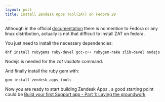 ```yaml
---
layout: post
title: Install Zendesk Apps Tool(ZAT) on Fedora 29
---
```


Although in the official [documentation](https://develop.zendesk.com/hc/en-us/articles/360001075048) there is no mention to Fedora or any linux distribution, actually is not that difficult to install ZAT on fedora.

You just need to install the necessary dependencies:
```
dnf install rubygems ruby-devel gcc-c++ rubygem-rake zlib-devel nodejs
```

Nodejs is needed for the *zat validate* command.

And finally install the ruby gem with:

```
gem install zendesk_apps_tools
```

Now you are ready to start building Zendesk Apps , a good starting point could be [Build your first Support app - Part 1: Laying the groundwork](https://develop.zendesk.com/hc/en-us/articles/360001074788)

